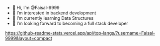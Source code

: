 - 👋 Hi, I’m @Faisal-9999
- 👀 I’m interested in backend development
- 🌱 I’m currently learning Data Structures
- 💞️ I’m looking forward to becoming a full stack developer

https://github-readme-stats.vercel.app/api/top-langs/?username=Faisal-9999&layout=compact

<!---
Faisal-9999/Faisal-9999 is a ✨ special ✨ repository because its `README.md` (this file) appears on your GitHub profile.
You can click the Preview link to take a look at your changes.
--->
